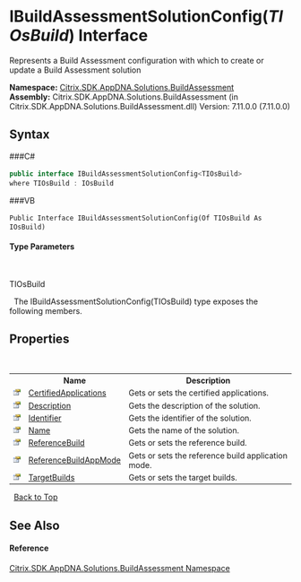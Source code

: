 # IBuildAssessmentSolutionConfig(*TIOsBuild*) Interface
 

Represents a Build Assessment configuration with which to create or update a Build Assessment solution

**Namespace:**&nbsp;<a href="N_Citrix_SDK_AppDNA_Solutions_BuildAssessment">Citrix.SDK.AppDNA.Solutions.BuildAssessment</a><br />**Assembly:**&nbsp;Citrix.SDK.AppDNA.Solutions.BuildAssessment (in Citrix.SDK.AppDNA.Solutions.BuildAssessment.dll) Version: 7.11.0.0 (7.11.0.0)

## Syntax

###C#
```csharp
public interface IBuildAssessmentSolutionConfig<TIOsBuild>
where TIOsBuild : IOsBuild

```

###VB
```vbnet
Public Interface IBuildAssessmentSolutionConfig(Of TIOsBuild As IOsBuild)
```


#### Type Parameters
&nbsp;<dl><dt>TIOsBuild</dt><dd /></dl>&nbsp;
The IBuildAssessmentSolutionConfig(TIOsBuild) type exposes the following members.


## Properties
&nbsp;<table><tr><th></th><th>Name</th><th>Description</th></tr><tr><td>![Public property](media/pubproperty.gif "Public property")</td><td><a href="P_Citrix_SDK_AppDNA_Solutions_BuildAssessment_IBuildAssessmentSolutionConfig_1_CertifiedApplications">CertifiedApplications</a></td><td>
Gets or sets the certified applications.</td></tr><tr><td>![Public property](media/pubproperty.gif "Public property")</td><td><a href="P_Citrix_SDK_AppDNA_Solutions_BuildAssessment_IBuildAssessmentSolutionConfig_1_Description">Description</a></td><td>
Gets the description of the solution.</td></tr><tr><td>![Public property](media/pubproperty.gif "Public property")</td><td><a href="P_Citrix_SDK_AppDNA_Solutions_BuildAssessment_IBuildAssessmentSolutionConfig_1_Identifier">Identifier</a></td><td>
Gets the identifier of the solution.</td></tr><tr><td>![Public property](media/pubproperty.gif "Public property")</td><td><a href="P_Citrix_SDK_AppDNA_Solutions_BuildAssessment_IBuildAssessmentSolutionConfig_1_Name">Name</a></td><td>
Gets the name of the solution.</td></tr><tr><td>![Public property](media/pubproperty.gif "Public property")</td><td><a href="P_Citrix_SDK_AppDNA_Solutions_BuildAssessment_IBuildAssessmentSolutionConfig_1_ReferenceBuild">ReferenceBuild</a></td><td>
Gets or sets the reference build.</td></tr><tr><td>![Public property](media/pubproperty.gif "Public property")</td><td><a href="P_Citrix_SDK_AppDNA_Solutions_BuildAssessment_IBuildAssessmentSolutionConfig_1_ReferenceBuildAppMode">ReferenceBuildAppMode</a></td><td>
Gets or sets the reference build application mode.</td></tr><tr><td>![Public property](media/pubproperty.gif "Public property")</td><td><a href="P_Citrix_SDK_AppDNA_Solutions_BuildAssessment_IBuildAssessmentSolutionConfig_1_TargetBuilds">TargetBuilds</a></td><td>
Gets or sets the target builds.</td></tr></table>&nbsp;
<a href="#ibuildassessmentsolutionconfig(*tiosbuild*)-interface">Back to Top</a>

## See Also


#### Reference
<a href="N_Citrix_SDK_AppDNA_Solutions_BuildAssessment">Citrix.SDK.AppDNA.Solutions.BuildAssessment Namespace</a><br />